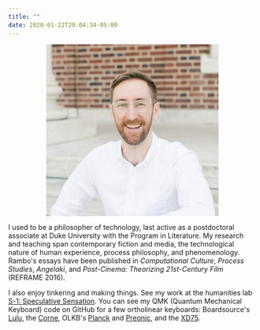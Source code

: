 ```yaml
---
title: ""
date: 2020-01-22T20:04:34-05:00
---
```


<figure>
    <img src="avatar.jpg" alt="David Rambo portrait by L'Amour Foto" style="max-width:350px;display:block;margin-left:auto;margin-right:auto;">
</figure>

I used to be a philosopher of technology, last active as a postdoctoral associate at Duke University with the Program in Literature. My research and teaching span contemporary fiction and media, the technological nature of human experience, process philosophy, and phenomenology. Rambo's essays have been published in <i>Computational Culture</i>, <i>Process Studies</i>, <i>Angelaki</i>, and <i>Post-Cinema: Theorizing 21st-Century Film</i> (REFRAME 2016).

<p>I also enjoy tinkering and making things. See my work at the humanities lab <a href="https://s-1lab.org" alt="S-1: Speculative Sensation" target="_blank">S-1: Speculative Sensation</a>. You can see my QMK (Quantum Mechanical Keyboard) code on GitHub for a few ortholinear keyboards: Boardsource's <a href="https://github.com/DavidRambo/qmk_firmware/tree/master/keyboards/boardsource/lulu/keymaps/davidrambo" target="_blank" alt="Lulu QMK" target="_blank">Lulu</a>, the <a href="https://github.com/DavidRambo/qmk_firmware/tree/master/keyboards/crkbd/keymaps/davidrambo" target="_blank" alt="Corne QMK" target="_blank">Corne</a>, OLKB's <a href="https://github.com/DavidRambo/qmk_firmware/tree/master/keyboards/planck/keymaps/davidrambo" target="_blank" alt="Planck QMK">Planck</a> and <a href="https://github.com/DavidRambo/qmk_firmware/tree/master/keyboards/preonic/keymaps/davidrambo" target="_blank" alt="Preonic QMK">Preonic</a>, and the <a href="https://github.com/DavidRambo/qmk_firmware/tree/master/keyboards/xd75/keymaps/davidrambo" target="_blank" alt="XD75 QMK">XD75</a>.</p>
